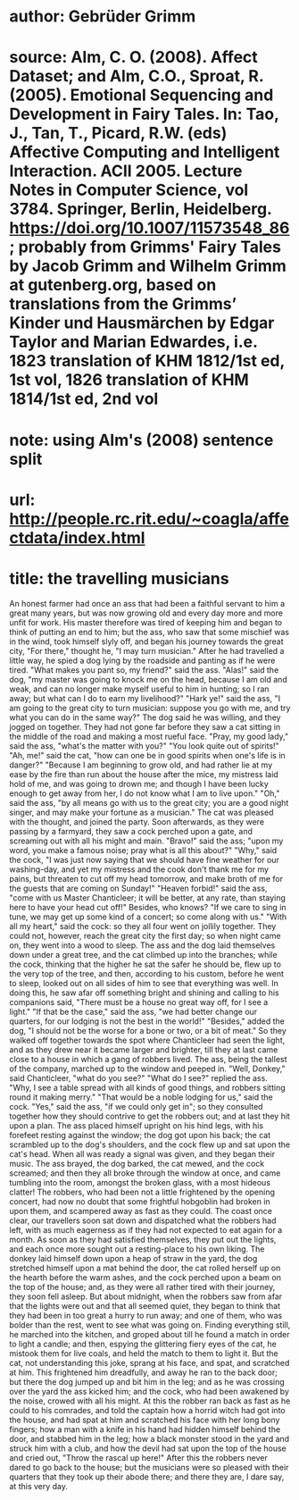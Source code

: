 # author: Gebrüder Grimm
# source: Alm, C. O. (2008). Affect Dataset; and Alm, C.O., Sproat, R. (2005). Emotional Sequencing and Development in Fairy Tales. In: Tao, J., Tan, T., Picard, R.W. (eds) Affective Computing and Intelligent Interaction. ACII 2005. Lecture Notes in Computer Science, vol 3784. Springer, Berlin, Heidelberg. https://doi.org/10.1007/11573548_86; probably from Grimms' Fairy Tales by Jacob Grimm and Wilhelm Grimm at gutenberg.org, based on translations from the Grimms’ Kinder und Hausmärchen by Edgar Taylor and Marian Edwardes, i.e. 1823 translation of KHM 1812/1st ed, 1st vol, 1826 translation of KHM 1814/1st ed, 2nd vol
# note: using Alm's (2008) sentence split
# url: http://people.rc.rit.edu/~coagla/affectdata/index.html
# title: the travelling musicians

An honest farmer had once an ass that had been a faithful servant to him a great many years, but was now growing old and every day more and more unfit for work.
His master therefore was tired of keeping him and began to think of putting an end to him; but the ass, who saw that some mischief was in the wind, took himself slyly off, and began his journey towards the great city, "For there," thought he, "I may turn musician."
After he had travelled a little way, he spied a dog lying by the roadside and panting as if he were tired.
"What makes you pant so, my friend?" said the ass.
"Alas!" said the dog, "my master was going to knock me on the head, because I am old and weak, and can no longer make myself useful to him in hunting; so I ran away; but what can I do to earn my livelihood?"
"Hark ye!" said the ass, "I am going to the great city to turn musician: suppose you go with me, and try what you can do in the same way?"
The dog said he was willing, and they jogged on together.
They had not gone far before they saw a cat sitting in the middle of the road and making a most rueful face.
"Pray, my good lady," said the ass, "what's the matter with you?"
"You look quite out of spirits!"
"Ah, me!" said the cat, "how can one be in good spirits when one's life is in danger?"
"Because I am beginning to grow old, and had rather lie at my ease by the fire than run about the house after the mice, my mistress laid hold of me, and was going to drown me; and though I have been lucky enough to get away from her, I do not know what I am to live upon."
"Oh," said the ass, "by all means go with us to the great city; you are a good night singer, and may make your fortune as a musician."
The cat was pleased with the thought, and joined the party.
Soon afterwards, as they were passing by a farmyard, they saw a cock perched upon a gate, and screaming out with all his might and main.
"Bravo!" said the ass; "upon my word, you make a famous noise; pray what is all this about?"
"Why," said the cock, "I was just now saying that we should have fine weather for our washing-day, and yet my mistress and the cook don't thank me for my pains, but threaten to cut off my head tomorrow, and make broth of me for the guests that are coming on Sunday!"
"Heaven forbid!" said the ass, "come with us Master Chanticleer; it will be better, at any rate, than staying here to have your head cut off!"
Besides, who knows?
"If we care to sing in tune, we may get up some kind of a concert; so come along with us."
"With all my heart," said the cock: so they all four went on jollily together.
They could not, however, reach the great city the first day; so when night came on, they went into a wood to sleep.
The ass and the dog laid themselves down under a great tree, and the cat climbed up into the branches; while the cock, thinking that the higher he sat the safer he should be, flew up to the very top of the tree, and then, according to his custom, before he went to sleep, looked out on all sides of him to see that everything was well.
In doing this, he saw afar off something bright and shining and calling to his companions said, "There must be a house no great way off, for I see a light."
"If that be the case," said the ass, "we had better change our quarters, for our lodging is not the best in the world!"
"Besides," added the dog, "I should not be the worse for a bone or two, or a bit of meat."
So they walked off together towards the spot where Chanticleer had seen the light, and as they drew near it became larger and brighter, till they at last came close to a house in which a gang of robbers lived.
The ass, being the tallest of the company, marched up to the window and peeped in.
"Well, Donkey," said Chanticleer, "what do you see?"
"What do I see?" replied the ass.
"Why, I see a table spread with all kinds of good things, and robbers sitting round it making merry."
"That would be a noble lodging for us," said the cock.
"Yes," said the ass, "if we could only get in"; so they consulted together how they should contrive to get the robbers out; and at last they hit upon a plan.
The ass placed himself upright on his hind legs, with his forefeet resting against the window; the dog got upon his back; the cat scrambled up to the dog's shoulders, and the cock flew up and sat upon the cat's head.
When all was ready a signal was given, and they began their music.
The ass brayed, the dog barked, the cat mewed, and the cock screamed; and then they all broke through the window at once, and came tumbling into the room, amongst the broken glass, with a most hideous clatter!
The robbers, who had been not a little frightened by the opening concert, had now no doubt that some frightful hobgoblin had broken in upon them, and scampered away as fast as they could.
The coast once clear, our travellers soon sat down and dispatched what the robbers had left, with as much eagerness as if they had not expected to eat again for a month.
As soon as they had satisfied themselves, they put out the lights, and each once more sought out a resting-place to his own liking.
The donkey laid himself down upon a heap of straw in the yard, the dog stretched himself upon a mat behind the door, the cat rolled herself up on the hearth before the warm ashes, and the cock perched upon a beam on the top of the house; and, as they were all rather tired with their journey, they soon fell asleep.
But about midnight, when the robbers saw from afar that the lights were out and that all seemed quiet, they began to think that they had been in too great a hurry to run away; and one of them, who was bolder than the rest, went to see what was going on.
Finding everything still, he marched into the kitchen, and groped about till he found a match in order to light a candle; and then, espying the glittering fiery eyes of the cat, he mistook them for live coals, and held the match to them to light it.
But the cat, not understanding this joke, sprang at his face, and spat, and scratched at him.
This frightened him dreadfully, and away he ran to the back door; but there the dog jumped up and bit him in the leg; and as he was crossing over the yard the ass kicked him; and the cock, who had been awakened by the noise, crowed with all his might.
At this the robber ran back as fast as he could to his comrades, and told the captain how a horrid witch had got into the house, and had spat at him and scratched his face with her long bony fingers; how a man with a knife in his hand had hidden himself behind the door, and stabbed him in the leg; how a black monster stood in the yard and struck him with a club, and how the devil had sat upon the top of the house and cried out, "Throw the rascal up here!"
After this the robbers never dared to go back to the house; but the musicians were so pleased with their quarters that they took up their abode there; and there they are, I dare say, at this very day.

